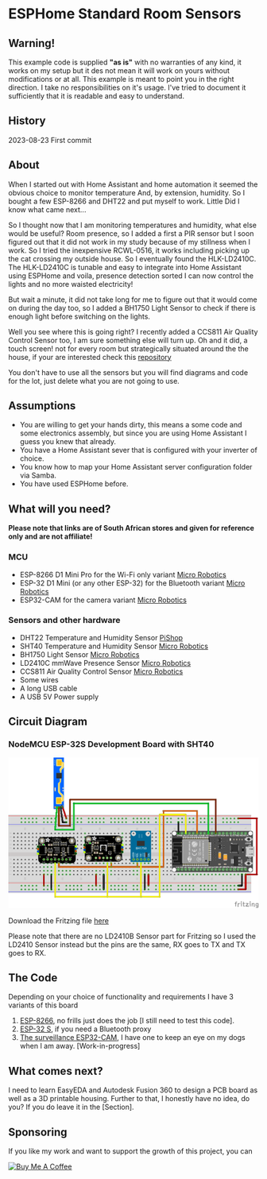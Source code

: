 # ESPHome Standard Room Sensors

## Warning!

This example code is supplied **"as is"** with no warranties of any kind, it works on my setup but it des not mean it will work on yours without modifications or at all. This example is meant to point you in the right direction. I take no responsibilities on it's usage. 
I've tried to document it sufficiently that it is readable and easy to understand.

## History

2023-08-23 First commit

## About 

When I started out with Home Assistant and home automation it seemed the obvious choice to monitor temperature And, by extension, humidity. So I bought a few ESP-8266 and DHT22 and put myself to work. Little Did I know what came next...

So I thought now that I am monitoring temperatures and humidity, what else would be useful?
Room presence, so I added a first a PIR sensor but  I soon figured out that it did not work in my study because of my stillness when I work. So I tried the inexpensive RCWL-0516, it works including picking up the cat crossing my outside house. So I eventually found the HLK-LD2410C. The HLK-LD2410C is tunable and easy to integrate into Home Assistant using ESPHome and voila, presence detection sorted I can now control the lights and no more waisted electricity!

But wait a minute, it did not take long for me to figure out that it would come on during the day too, so I added a BH1750 Light Sensor to check if there is enough light before switching on the lights.

Well you see where this is going right?
I recently added a CCS811 Air Quality Control Sensor too, I am sure something else will turn up. 
Oh and it did, a touch screen! not for every room but strategically situated around the the house, if your are interested check this [repository](../Kitchen%20Display/README.md)

You don't have to use all the sensors but you will find diagrams and code for the lot, just delete what you are not going to use.

## Assumptions

- You are willing to get your hands dirty, this means a some code and some electronics assembly, but since you are using Home Assistant I guess you knew that already.
- You have a Home Assistant sever that is configured with your inverter of choice.
- You know how to map your Home Assistant server configuration folder via Samba.
- You have used ESPHome before.

## What will you need?

**Please note that links are of South African stores and given for reference only and are not affiliate!**

### MCU

* ESP-8266 D1 Mini Pro for the Wi-Fi only variant 
  [Micro Robotics](https://www.robotics.org.za/MINI-D1-16M-ANT)
* ESP-32 D1 Mini (or any other ESP-32) for the Bluetooth variant 
  [Micro Robotics](https://www.robotics.org.za/D1-ESP32)
* ESP32-CAM for the camera variant 
  [Micro Robotics](https://www.robotics.org.za/ESP32-CAM-OV2640)

### Sensors and other hardware

* DHT22 Temperature and Humidity Sensor
  [PiShop](https://www.pishop.co.za/store/am2302-dht22-temperature-and-humidity-sensor-module)
* SHT40 Temperature and Humidity Sensor
  [Micro Robotics](https://www.robotics.org.za/SHT-40-QWIIC)
* BH1750 Light Sensor
  [Micro Robotics](https://www.robotics.org.za/BH1750)
* LD2410C mmWave Presence Sensor
  [Micro Robotics](https://www.robotics.org.za/HLK-LD2410C)
* CCS811 Air Quality Control Sensor
  [Micro Robotics](https://www.robotics.org.za/SEN0318)
* Some wires
* A long USB cable
* A USB 5V Power supply

## Circuit Diagram

### NodeMCU ESP-32S Development Board with SHT40

![ESP32S Room Sensor v1](images/room_sensor_bluetooth.png)

Download the Fritzing file [here](fritzing/room_sensor_bluetooth.fzz)

Please note that there are no LD2410B Sensor part for Fritzing so I used the LD2410 Sensor instead but the pins are the same, RX goes to TX and TX goes to RX.

## The Code

Depending on your choice of functionality and requirements I have 3 variants of this board
1. [ESP-8266](ESPHome/room_sensor_wifi_only.yaml), no frills just does the job [I still need to test this code].
2. [ESP-32 S](ESPHome/room_sensor_bluetooth.yaml), if you need a Bluetooth proxy
3. [The surveillance ESP32-CAM](ESPHome/room_sensor_camera.yaml), I have one to keep an eye on my dogs when I am away. [Work-in-progress]

## What comes next?

I need to learn EasyEDA and Autodesk Fusion 360 to design a PCB board as well as a 3D printable housing.
Further to that, I honestly have no idea, do you? If you do leave it in the [Section].

## Sponsoring

 If you like my work and want to support the growth of this project, you can 

[![Buy Me A Coffee][2]][1]

[1]: https://www.buymeacoffee.com/parentpj
[2]: https://cdn.buymeacoffee.com/buttons/default-black.png